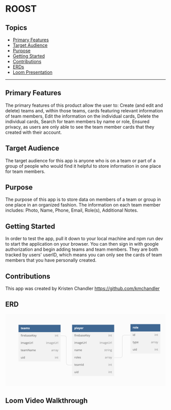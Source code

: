 # ROOST
## Topics
- [Primary Features](#primary-features)
- [Target Audience](#target-audience)
- [Purpose](#purpose)
- [Getting Started](#getting-started)
- [Contributions](#contributions)
- [ERDs](#ERDs)
- [Loom Presentation](#loom-presentation)
___
## Primary Features
The primary features of this product allow the user to:
Create (and edit and delete) teams and, within those teams, cards featuring relevant information of team members, Edit the information on the individual cards, Delete the individual cards, Search for team members by name or role, Ensured privacy, as users are only able to see the team member cards that they created with their account.

## Target Audience
The target audience for this app is anyone who is on a team or part of a group of people who would find it helpful to store information in one place for team members.

## Purpose
The purpose of this app is to store data on members of a team or group in one place in an organized fashion. The information on each team member includes: Photo, Name, Phone, Email, Role(s), Additional Notes.

## Getting Started
In order to test the app, pull it down to your local machine and npm run dev to start the application on your browser. You can then sign in with google authorization and begin adding teams and team members. They are both tracked by users' userID, which means you can only see the cards of team members that you have personally created. 

## Contributions
This app was created by Kristen Chandler
https://github.com/kmchandler

## ERD
<img src="styles/ERD.png" alt="ERD" title="ERD">
        
## Loom Video Walkthrough
